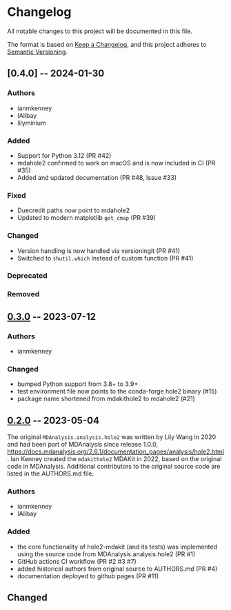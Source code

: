 # Changelog
All notable changes to this project will be documented in this file.

The format is based on [Keep a Changelog](https://keepachangelog.com/en/1.0.0/),
and this project adheres to [Semantic Versioning](https://semver.org/spec/v2.0.0.html).

<!--
The rules for this file:
  * entries are sorted newest-first.
  * summarize sets of changes - don't reproduce every git log comment here.
  * don't ever delete anything.
  * keep the format consistent:
    * do not use tabs but use spaces for formatting
    * 79 char width
    * YYYY-MM-DD date format (following ISO 8601)
  * accompany each entry with github issue/PR number (Issue #xyz)
-->

## [0.4.0] -- 2024-01-30

### Authors
<!-- GitHub usernames of contributors to this release -->
- ianmkenney
- IAlibay
- lilyminium

### Added
- Support for Python 3.12 (PR #42)
- mdahole2 confirmed to work on macOS and is now included in CI (PR #35)
- Added and updated documentation (PR #48, Issue #33)
<!-- New added features -->

### Fixed
- Duecredit paths now point to mdahole2
- Updated to modern matplotlib ``get_cmap`` (PR #39)
<!-- Bug fixes -->

### Changed
- Version handling is now handled via versioningit (PR #41)
- Switched to ``shutil.which`` instead of custom function (PR #41)

### Deprecated
<!-- Soon-to-be removed features -->

### Removed
<!-- Removed features -->

## [0.3.0] -- 2023-07-12

### Authors
- ianmkenney

### Changed
- bumped Python support from 3.8+ to 3.9+
- test environment file now points to the conda-forge hole2 binary (#15)
- package name shortened from mdakithole2 to mdahole2 (#21)

## [0.2.0] -- 2023-05-04

The original `MDAnalysis.analysis.hole2` was written by Lily Wang in 2020 and
had been part of MDAnalysis since release 1.0.0,
https://docs.mdanalysis.org/2.6.1/documentation_pages/analysis/hole2.html.
Ian Kenney created the `mdakithole2` MDAKit in 2022, based on the original code
in MDAnalysis. Additional contributors to the original source code are listed
in the AUTHORS.md file.

### Authors
- ianmkenney
- IAlibay

### Added
- the core functionality of hole2-mdakit (and its tests) was implemented
  using the source code from MDAnalysis.analysis.hole2 (PR #1)
- GitHub actions CI workflow (PR #2 #3 #7)
- added historical authors from original source to AUTHORS.md (PR #4)
- documentation deployed to github pages (PR #11)

## Changed

[Unreleased]: https://github.com/MDAnalysis/mdahole2/compare/0.3.0...HEAD
[0.3.0]: https://github.com/MDAnalysis/mdahole2/compare/0.2.0...0.3.0
[0.2.0]: https://github.com/MDAnalysis/mdahole2/releases/tag/0.2.0

